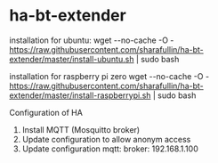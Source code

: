 # ha-bt-extender

installation for ubuntu:
wget --no-cache -O - https://raw.githubusercontent.com/sharafullin/ha-bt-extender/master/install-ubuntu.sh | sudo bash

installation for raspberry pi zero
wget --no-cache -O - https://raw.githubusercontent.com/sharafullin/ha-bt-extender/master/install-raspberrypi.sh | sudo bash

Configuration of HA

1. Install MQTT (Mosquitto broker)
2. Update configuration to allow anonym access
2. Update configuration 
mqtt:
  broker: 192.168.1.100
